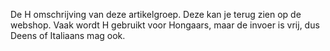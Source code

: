 De H omschrijving van deze artikelgroep. Deze kan je terug zien op de webshop. Vaak wordt H gebruikt voor Hongaars, maar de invoer is vrij, dus Deens of Italiaans mag ook.